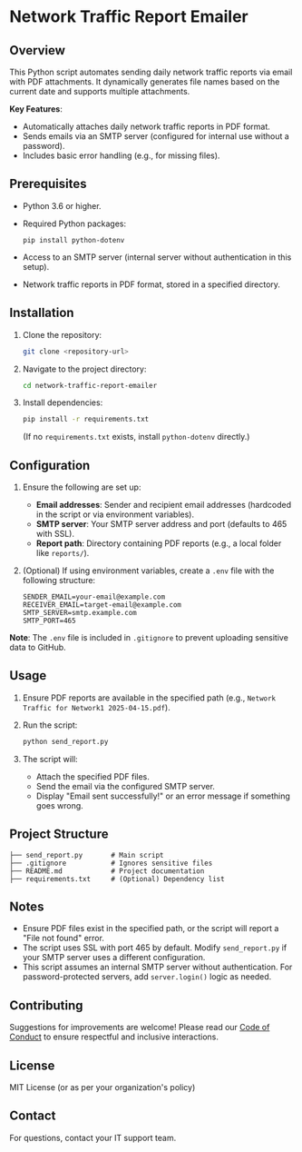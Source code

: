 # Network Traffic Report Emailer

## Overview

This Python script automates sending daily network traffic reports via email with PDF attachments. It dynamically generates file names based on the current date and supports multiple attachments.

**Key Features**:

- Automatically attaches daily network traffic reports in PDF format.
- Sends emails via an SMTP server (configured for internal use without a password).
- Includes basic error handling (e.g., for missing files).

## Prerequisites

- Python 3.6 or higher.

- Required Python packages:

  ```
  pip install python-dotenv
  ```

- Access to an SMTP server (internal server without authentication in this setup).

- Network traffic reports in PDF format, stored in a specified directory.

## Installation

1. Clone the repository:

   ```bash
   git clone <repository-url>
   ```

2. Navigate to the project directory:

   ```bash
   cd network-traffic-report-emailer
   ```

3. Install dependencies:

   ```bash
   pip install -r requirements.txt
   ```

   (If no `requirements.txt` exists, install `python-dotenv` directly.)

## Configuration

1. Ensure the following are set up:

   - **Email addresses**: Sender and recipient email addresses (hardcoded in the script or via environment variables).
   - **SMTP server**: Your SMTP server address and port (defaults to 465 with SSL).
   - **Report path**: Directory containing PDF reports (e.g., a local folder like `reports/`).

2. (Optional) If using environment variables, create a `.env` file with the following structure:

   ```
   SENDER_EMAIL=your-email@example.com
   RECEIVER_EMAIL=target-email@example.com
   SMTP_SERVER=smtp.example.com
   SMTP_PORT=465
   ```

**Note**: The `.env` file is included in `.gitignore` to prevent uploading sensitive data to GitHub.

## Usage

1. Ensure PDF reports are available in the specified path (e.g., `Network Traffic for Network1 2025-04-15.pdf`).

2. Run the script:

   ```bash
   python send_report.py
   ```

3. The script will:

   - Attach the specified PDF files.
   - Send the email via the configured SMTP server.
   - Display "Email sent successfully!" or an error message if something goes wrong.

## Project Structure

```
├── send_report.py       # Main script
├── .gitignore           # Ignores sensitive files
├── README.md            # Project documentation
├── requirements.txt     # (Optional) Dependency list
```

## Notes

- Ensure PDF files exist in the specified path, or the script will report a "File not found" error.
- The script uses SSL with port 465 by default. Modify `send_report.py` if your SMTP server uses a different configuration.
- This script assumes an internal SMTP server without authentication. For password-protected servers, add `server.login()` logic as needed.

## Contributing

Suggestions for improvements are welcome! Please read our [Code of Conduct](CODE_OF_CONDUCT.md) to ensure respectful and inclusive interactions.

## License

MIT License (or as per your organization's policy)

## Contact

For questions, contact your IT support team.
